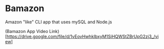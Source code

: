 # Bamazon
Amazon "like" CLI app that uses mySQL and Node.js

(Bamazon App Video Link)[https://drive.google.com/file/d/1vEovHwhkIbxyM1SiHQWStZBrUpG2zj3_/view]
